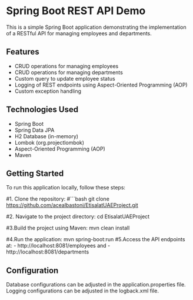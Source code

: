 # Spring Boot REST API Demo

This is a simple Spring Boot application demonstrating the implementation of a RESTful API for managing employees and departments.

## Features

- CRUD operations for managing employees
- CRUD operations for managing departments
- Custom query to update employee status
- Logging of REST endpoints using Aspect-Oriented Programming (AOP)
- Custom exception handling

## Technologies Used

- Spring Boot
- Spring Data JPA
- H2 Database (in-memory)
- Lombok (org.projectlombok)
- Aspect-Oriented Programming (AOP)
- Maven


## Getting Started

To run this application locally, follow these steps:

#1. Clone the repository:
#```bash
   git clone https://github.com/acealbastoni/EtisalatUAEProject.git

#2. Navigate to the project directory:
   cd EtisalatUAEProject

#3.Build the project using Maven:
    mvn clean install

#4.Run the application:
    mvn spring-boot:run
#5.Access the API endpoints at:
        - http://localhost:8081/employees   and 
        - http://localhost:8081/departments

## Configuration
Database configurations can be adjusted in the application.properties file.
Logging configurations can be adjusted in the logback.xml file.